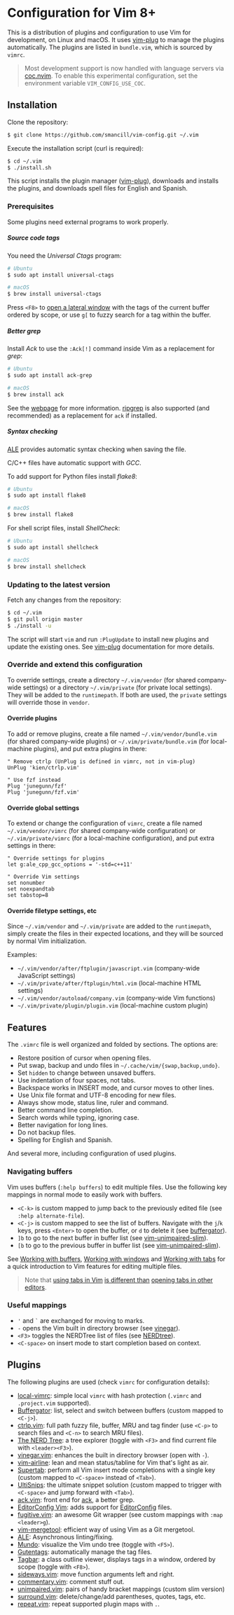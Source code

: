 # Configuration for Vim 8+

This is a distribution of plugins and configuration to use Vim for development,
on Linux and macOS.
It uses [vim-plug][vim-plug] to manage the plugins automatically.
The plugins are listed in `bundle.vim`, which is sourced by `vimrc`.

> Most development support is now handled with language servers via [coc.nvim].
> To enable this experimental configuration, set the environment variable
> `VIM_CONFIG_USE_COC`.


## Installation

Clone the repository:

``` sh
$ git clone https://github.com/smancill/vim-config.git ~/.vim
```

Execute the installation script (curl is required):

``` sh
$ cd ~/.vim
$ ./install.sh
```

This script installs the plugin manager ([vim-plug][vim-plug]), downloads
and installs the plugins, and downloads spell files for English and Spanish.

### Prerequisites

Some plugins need external programs to work properly.

##### Source code tags

You need the *Universal Ctags* program:

``` sh
# Ubuntu
$ sudo apt install universal-ctags

# macOS
$ brew install universal-ctags
```

Press `<F8>` to [open a lateral window][tagbar]
with the tags of the current buffer ordered by scope,
or use `g[` to fuzzy search for a tag within the buffer.

##### Better *grep*

Install *Ack* to use the `:Ack[!]` command inside Vim as a replacement for
*grep*:

``` sh
# Ubuntu
$ sudo apt install ack-grep

# macOS
$ brew install ack
```

See the [webpage][ack-web] for more information.
[ripgrep](https://github.com/BurntSushi/ripgrep) is also
supported (and recommended) as a replacement for `ack` if installed.

##### Syntax checking

[ALE][ALE] provides automatic syntax checking
when saving the file.

C/C++ files have automatic support with *GCC*.

To add support for Python files install *flake8*:

``` sh
# Ubuntu
$ sudo apt install flake8

# macOS
$ brew install flake8
```

For shell script files, install *ShellCheck*:

``` sh
# Ubuntu
$ sudo apt install shellcheck

# macOS
$ brew install shellcheck
```

### Updating to the latest version

Fetch any changes from the repository:

``` sh
$ cd ~/.vim
$ git pull origin master
$ ./install -u
```

The script will start `vim` and run `:PlugUpdate`
to install new plugins and update the existing ones.
See [vim-plug][vim-plug] documentation for more details.

### Override and extend this configuration

To override settings,
create a directory `~/.vim/vendor` (for shared company-wide settings)
or a directory `~/.vim/private` (for private local settings).
They will be added to the `runtimepath`.
If both are used, the `private` settings will override those in `vendor`.

#### Override plugins

To add or remove plugins,
create a file named `~/.vim/vendor/bundle.vim` (for shared company-wide plugins)
or `~/.vim/private/bundle.vim` (for local-machine plugins),
and put extra plugins in there:

```vim
" Remove ctrlp (UnPlug is defined in vimrc, not in vim-plug)
UnPlug 'kien/ctrlp.vim'

" Use fzf instead
Plug 'junegunn/fzf'
Plug 'junegunn/fzf.vim'
```

#### Override global settings

To extend or change the configuration of `vimrc`,
create a file named `~/.vim/vendor/vimrc` (for shared company-wide configuration)
or `~/.vim/private/vimrc` (for a local-machine configuration),
and put extra settings in there:

```vim
" Override settings for plugins
let g:ale_cpp_gcc_options = '-std=c++11'

" Override Vim settings
set nonumber
set noexpandtab
set tabstop=8
```

#### Override filetype settings, etc

Since `~/.vim/vendor` and `~/.vim/private` are added to the `runtimepath`,
simply create the files in their expected locations,
and they will be sourced by normal Vim initialization.

Examples:

- `~/.vim/vendor/after/ftplugin/javascript.vim` (company-wide JavaScript settings)
- `~/.vim/private/after/ftplugin/html.vim` (local-machine HTML settings)
- `~/.vim/vendor/autoload/company.vim` (company-wide Vim functions)
- `~/.vim/private/plugin/plugin.vim` (local-machine custom plugin)


## Features

The `.vimrc` file is well organized and folded by sections.  The options are:

* Restore position of cursor when opening files.
* Put swap, backup and undo files in `~/.cache/vim/{swap,backup,undo}`.
* Set `hidden` to change between unsaved buffers.
* Use indentation of four spaces, not tabs.
* Backspace works in INSERT mode, and cursor moves to other lines.
* Use Unix file format and UTF-8 encoding for new files.
* Always show mode, status line, ruler and command.
* Better command line completion.
* Search words while typing, ignoring case.
* Better navigation for long lines.
* Do not backup files.
* Spelling for English and Spanish.

And several more, including configuration of used plugins.

### Navigating buffers

Vim uses buffers (`:help buffers`) to edit multiple files.
Use the following key mappings in normal mode to easily work with buffers.

* `<C-k>` is custom mapped to jump back to the previously edited file
  (see `:help alternate-file`).
* `<C-j>` is custom mapped to see the list of buffers.
  Navigate with the `j`/`k` keys, press `<Enter>` to open the buffer,
  or `d` to delete it (see [buffergator][buffergator]).
* `]b` to go to the next buffer in buffer list (see [vim-unimpaired-slim][unimpaired]).
* `[b` to go to the previous buffer in buffer list (see [vim-unimpaired-slim][unimpaired]).

See [Working with buffers](http://vimcasts.org/episodes/working-with-buffers/),
[Working with windows](http://vimcasts.org/episodes/working-with-windows/)
and [Working with tabs](http://vimcasts.org/episodes/working-with-tabs/)
for a quick introduction to Vim features for editing multiple files.

> Note that [using tabs in Vim](http://stackoverflow.com/a/26710166)
> [is different than](http://stackoverflow.com/a/103590)
> [opening tabs in other editors](https://sanctum.geek.nz/arabesque/buffers-windows-tabs/).

### Useful mappings

* ` ' ` and `` ` `` are exchanged for moving to marks.
* ` - ` opens the Vim built in directory browser (see [vinegar][vinegar]).
* `<F3>` toggles the NERDTree list of files (see [NERDtree][nerdtree]).
* `<C-space>` on insert mode to start completion based on context.


## Plugins

The following plugins are used (check `vimrc` for configuration details):

* [local-vimrc](https://github.com/MarcWeber/vim-addon-local-vimrc):
  simple local `vimrc` with hash protection (`.vimrc` and `.project.vim`
  supported).
* [Buffergator][buffergator]: list, select and switch between buffers
  (custom mapped to `<C-j>`).
* [ctrlp.vim][ctrlp]: full path fuzzy file, buffer, MRU and tag finder
  (use `<C-p>` to search files and `<C-n>` to search MRU files).
* [The NERD Tree][nerdtree]: a tree explorer (toggle with `<F3>` and find
    current file with `<leader><F3>`).
* [vinegar.vim][vinegar]: enhances the built in directory browser (open with `-`).
* [vim-airline][airline]: lean and mean status/tabline for Vim that's light as air.
* [Supertab][supertab]: perform all Vim insert mode completions with a single key
  (custom mapped to `<C-space>` instead of `<Tab>`).
* [UltiSnips][ultisnips]: the ultimate snippet solution
  (custom mapped to trigger with `<C-space>` and jump forward with `<Tab>`).
* [ack.vim](https://github.com/mileszs/ack.vim): front end for [ack][ack-web],
  a better grep.
* [EditorConfig Vim][editorconfig]: adds support for
  [EditorConfig](http://editorconfig.org) files.
* [fugitive.vim][fugitive]: an awesome Git wrapper
  (see custom mappings with `:map <leader>g`).
* [vim-mergetool][mergetool]: efficient way of using Vim as a Git mergetool.
* [ALE][ale]: Asynchronous linting/fixing.
* [Mundo][mundo]: visualize the Vim undo tree (toggle with `<F5>`).
* [Gutentags][gutentags]: automatically manage the tag files.
* [Tagbar][tagbar]: a class outline viewer, displays tags in a window,
  ordered by scope (toggle with `<F8>`).
* [sideways.vim][sideways]: move function arguments left and right.
* [commentary.vim][commentary]: comment stuff out.
* [unimpaired.vim][unimpaired]: pairs of handy bracket mappings
  (custom slim version)
* [surround.vim][surround]: delete/change/add parentheses, quotes, tags, etc.
* [repeat.vim][repeat]: repeat supported plugin maps with `.`.


[vim-plug]: https://github.com/junegunn/vim-plug
[coc.nvim]: https://github.com/neoclide/coc.nvim
[buffergator]: https://github.com/jeetsukumaran/vim-buffergator
[CtrlP]: http://kien.github.com/ctrlp.vim
[nerdtree]: https://github.com/scrooloose/nerdtree
[vinegar]: https://github.com/tpope/vim-vinegar
[airline]: https://github.com/vim-airline/vim-airline
[supertab]: https://github.com/ervandew/supertab
[ultisnips]: https://github.com/sirver/ultisnips
[editorconfig]: https://github.com/editorconfig/editorconfig-vim
[fugitive]: https://github.com/tpope/vim-fugitive
[mergetool]: https://github.com/samoshkin/vim-mergetool
[gist]: https://github.com/mattn/gist-vim
[ale]: https://github.com/w0rp/ale
[mundo]: https://github.com/simnalamburt/vim-mundo
[gutentags]: https://github.com/ludovicchabant/vim-gutentags
[tagbar]: https://github.com/majutsushi/tagbar
[sideways]: https://github.com/AndrewRadev/sideways.vim
[commentary]: https://github.com/tpope/vim-commentary
[unimpaired]: https://github.com/smancill/vim-unimpaired-slim
[surround]: https://github.com/tpope/vim-surround
[repeat]: https://github.com/tpope/vim-repeat

[ack-web]: http://betterthangrep.com
